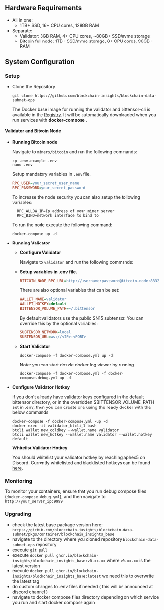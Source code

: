 ## Hardware Requirements

- All in one:
  - 1TB+ SSD, 16+ CPU cores, 128GB RAM
- Separate:
  - Validator: 8GB RAM, 4+ CPU cores, ~80GB+ SSD/nvme storage
  - Bitcoin full node: 1TB+ SSD/nvme storage, 8+ CPU cores, 96GB+ RAM


## System Configuration

### Setup
- Clone the Repository
    ```
    git clone https://github.com/blockchain-insights/blockchain-data-subnet-ops
    ```

    The Docker base image for running the validator and bittensor-cli is available in the [Registry](https://github.com/blockchain-insights/blockchain-data-subnet/pkgs/container/blockchain_insights_base). It will be automatically downloaded when you run services with **docker-compose** .

#### Validator and Bitcoin Node

- **Running Bitcoin node**
  
  Navigate to ```miners/bitcoin``` and run the following commands:
  ```
  cp .env.example .env
  nano .env
  ```
  Setup mandatory variables in ```.env``` file.
  ```ini
  RPC_USER=your_secret_user_name
  RPC_PASSWORD=your_secret_password
  ```
  To increase the node security you can also setup the following variables:
  ```init
    RPC_ALLOW_IP=Ip address of your miner server
    RPC_BIND=network interface to bind to
  ```
    To run the node execute the following command:
    ```
    docker-compose up -d
    ```

- **Running Validator**
  - **Configure Validator**
  
      Navigate to ```validator``` and run the following commands:

  - **Setup variables in .env file.**
    ```ini
    BITCOIN_NODE_RPC_URL=http://username:password@bitcoin-node:8332
    ```
    There are also optional variables that can be set:
    ```ini
    WALLET_NAME=validator
    WALLET_HOTKEY=default
    BITTENSOR_VOLUME_PATH=~/.bittensor
    ```
    By default validators use the public SN15 subtensor. You can override this by the optional variables:
    ```ini
    SUBTENSOR_NETWORK=local
    SUBTENSOR_URL=ws://<IP>:<PORT>
    ```
  - **Start Validator**
    ```
    docker-compose -f docker-compose.yml up -d
    ```
    Note: you can start dozzle docker log viewer by running 
    ```
    docker-compose -f docker-compose.yml -f docker-compose.debug.yml up -d
    ```
    
- **Configure Validator Hotkey**
  
  If you don't already have validator keys configured in the default bittensor directory, or in the overridden $BITTENSOR_VOLUME_PATH set in .env, then you can create one using the ready docker with the below commands 
  ```
  docker-compose -f docker-compose.yml -up -d
  docker exec -it validator_btcli_1 bash
  btcli wallet new_coldkey --wallet.name validator
  btcli wallet new_hotkey --wallet.name validator --wallet.hotkey default
  ```

  **Whitelist Validator Hotkey**
  
  You should whitelist your validator hotkey by reaching aphex5 on Discord.
  Currently whitelisted and blacklisted hotkeys can be found [here](https://subnet-15-cfg.s3.fr-par.scw.cloud/miner.json).
  
### Monitoring

To monitor your containers, ensure that you run debug compose files (```docker-compose.debug.yml```), and then navigate to ```http://your_server_ip:9999```

### Upgrading

- check the latest base package version here:
```https://github.com/blockchain-insights/blockchain-data-subnet/pkgs/container/blockchain_insights_base```
- navigate to the directory where you cloned repository ```blockchain-data-subnet-ops``` repository
- execute ```git pull```
- execute ```docker pull ghcr.io/blockchain-insights/blockchain_insights_base:v0.xx.xx``` where ```v0.xx.xx``` is the latest version
- execute ```docker pull ghcr.io/blockchain-insights/blockchain_insights_base:latest``` we need this to overwrite the latest tag
- do custom changes to .env files if needed ( this will be announced at discord channel )
- navigate to docker compose files directory depending on which service you run and start docker compose again
